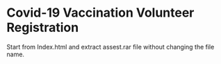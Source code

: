 # Covid-19 Vaccination Volunteer Registration
Start from Index.html and extract assest.rar file without changing the file name.
